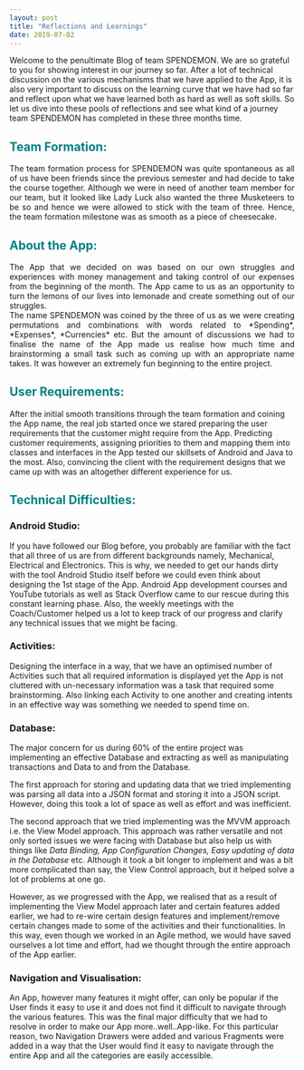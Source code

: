 ```yaml
---
layout: post
title: "Reflections and Learnings"
date: 2019-07-02
---
```

Welcome to the penultimate Blog of team SPENDEMON. We are so grateful to you for showing interest in our journey so far. After a lot of technical discussion on the various mechanisms that we have applied to the App, it is also very important to discuss on the learning curve that we have had so far and reflect upon what we have learned both as hard as well as soft skills.
So let us dive into these pools of reflections and see what kind of a journey team SPENDEMON has completed in these three months time.


## **<span style="color:#008183 ">Team Formation:</span>**
<div style = "text-align:justify">The team formation process for SPENDEMON was quite spontaneous as all of us have been friends since the previous semester and had decide to take the course together. Although we were in need of another team member for our team, but it looked like Lady Luck also wanted the three Musketeers to be so and hence we were allowed to stick with the team of three. Hence, the team formation milestone was as smooth as a piece of cheesecake.</div>
<div></div>

## **<span style="color:#008183 ">About the App:</span>**
<div style = "text-align:justify">The App that we decided on was based on our own struggles and experiences with money management and taking control of our expenses from the beginning of the month. The App came to us as an opportunity to turn the lemons of our lives into lemonade and create something out of our struggles.</div>
<div></div>
<div style = "text-align:justify">The name SPENDEMON was coined by the three of us as we were creating permutations and combinations with words related to *Spending*, *Expenses*, *Currencies* etc. But the amount of discussions we had to finalise the name of the App made us realise how much time and brainstorming a small task such as coming up with an appropriate name takes. It was however an extremely fun beginning to the entire project.</div>


## **<span style="color:#008183 ">User Requirements:</span>**
After the initial smooth transitions through the team formation and coining the App name, the real job started once we stared preparing the user requirements that the customer might require from the App. Predicting customer requirements, assigning priorities to them and mapping them into classes and interfaces in the App tested our skillsets of Android and Java to the most. Also, convincing the client with the requirement designs that we came up with was an altogether different experience for us.


## **<span style="color:#008183 ">Technical Difficulties:</span>**


<h3>Android Studio:</h3>
If you have followed our Blog before, you probably are familiar with the fact that all three of us are from different backgrounds namely, Mechanical, Electrical and Electronics. This is why, we needed to get our hands dirty with the tool Android Studio itself before we could even think about designing the 1st stage of the App. Android App development courses and YouTube tutorials as well as Stack Overflow came to our rescue during this constant learning phase. Also, the weekly meetings with the Coach/Customer helped us a lot to keep track of our progress and clarify any technical issues that we might be facing.

<h3> Activities: </h3> Designing the interface in a way, that we have an optimised number of Activities such that all required information is displayed yet the App is not cluttered with un-necessary information was a task that required some brainstorming. Also linking each Activity to one another and creating intents in an effective way was something we needed to spend time on.

<h3> Database:</h3> The major concern for us during 60% of the entire project was implementing an effective Database and extracting as well as manipulating transactions and Data to and from the Database.

The first approach for storing and updating data that we tried implementing was parsing all data into a JSON format and storing it into a JSON script. However, doing this took a lot of space as well as effort and was inefficient.

The second approach that we tried implementing was the MVVM approach i.e. the View Model approach. This approach was rather versatile and not only sorted issues we were facing with Database but also help us with things like *Data Binding,* *App Configuration Changes,* *Easy updating of data in the Database* etc. Although it took a bit longer to implement and was a bit more complicated than say, the View Control approach, but it helped solve a lot of problems at one go.

However, as we progressed with the App, we realised that as a result of implementing the View Model approach later and certain features added earlier, we had to re-wire certain design features and implement/remove certain changes made to some of the activities and their functionalities. In this way, even though we worked in an Agile method, we would have saved ourselves a lot time and effort, had we thought through the entire approach of the App earlier.


<h3> Navigation and Visualisation:</h3> An App, however many features it might offer, can only be popular if the User finds it easy to use it and does not find it difficult to navigate through the various features. This was the final major difficulty that we had to resolve in order to make our App more..well..App-like. For this particular reason, two Navigation Drawers were added and various Fragments were added in a way that the User would find it easy to navigate through the entire App and all the categories are easily accessible.
